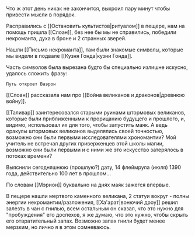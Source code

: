Что ж этот день никак не закончится, выкроил пару минут чтобы привести мысли в порядок.

Расправились с [[Остановить культистов|ритуалом]] в пещере, нам на помощь пришла [[Слоан]], без нее бы мы не справились, победили некроманта, духа в броне и 2 странных зверей.

Нашли [[Письмо некроманта]], там были знакомые символы, которые мы видели в подвале [[Кузня Гонда|кузни Гонда]].

Часть символов была вырезана будто бы специально излишне искусно, удалось сложить фразу:

```
Путь откроет Ваэрон
```

[[Слоан]] рассказала нам про [[Война великанов и драконов|древнюю войну]].

[[Таливар]] заинтересовался старыми руинами штормовых великанов, которые были приближенными к прорицанию будущего и прошлого, и, видимо, использовал их для того, чтобы запустить маяк. А ведь оракулы штормовых великанов выделялись своей точностью, возможно они были первыми исследователями хрономантии? Мой учитель не встречал других приверженцев этой школы магии, возможно они были первыми и с ними же это искусство затерялось в потоках времени?

Выяснили сегодняшнюю (прошлую?) дату, 14 флеймрула (июля) 1390 года, действительно 100 лет в прошлом...

По словам [[Мэрион]] буквально на днях маяк зажегся впервые.

В пещере нашли мертвого каменного великана, 2 статуи вокруг - полны энергии некромантии/разложения, [[Ха'арат|вонючий дроу]] решил залезть в чан с гнилью, всем остальным он сказал, что это нужно для "пробуждения" его доспехов, я же думаю, что это нужно, чтобы скрыть его отвратительный запах. Возможно запах гнили будет менее мерзким, но лично я в этом сомневаюсь.
